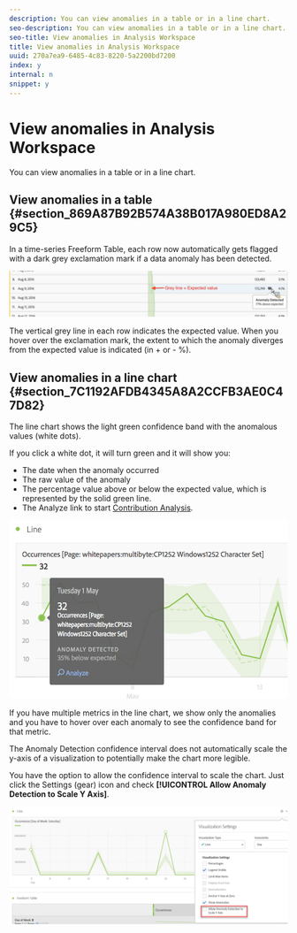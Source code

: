 ```yaml
---
description: You can view anomalies in a table or in a line chart.
seo-description: You can view anomalies in a table or in a line chart.
seo-title: View anomalies in Analysis Workspace
title: View anomalies in Analysis Workspace
uuid: 270a7ea9-6485-4c83-8220-5a2200bd7200
index: y
internal: n
snippet: y
---
```


# View anomalies in Analysis Workspace

You can view anomalies in a table or in a line chart.

## View anomalies in a table {#section_869A87B92B574A38B017A980ED8A29C5}

In a time-series Freeform Table, each row now automatically gets flagged with a dark grey exclamation mark if a data anomaly has been detected.

![](assets/anomaly_detected.png)

The vertical grey line in each row indicates the expected value. When you hover over the exclamation mark, the extent to which the anomaly diverges from the expected value is indicated (in + or - %).

## View anomalies in a line chart {#section_7C1192AFDB4345A8A2CCFB3AE0C47D82}

The line chart shows the light green confidence band with the anomalous values (white dots).

If you click a white dot, it will turn green and it will show you:

* The date when the anomaly occurred 
* The raw value of the anomaly 
* The percentage value above or below the expected value, which is represented by the solid green line. 
* The Analyze link to start [Contribution Analysis](../../../../analyze/analysis-workspace/virtual-analyst/contribution-analysis/ca-tokens.md).

![](assets/anomaly_linechart.png)

If you have multiple metrics in the line chart, we show only the anomalies and you have to hover over each anomaly to see the confidence band for that metric.

The Anomaly Detection confidence interval does not automatically scale the y-axis of a visualization to potentially make the chart more legible.

You have the option to allow the confidence interval to scale the chart. Just click the Settings (gear) icon and check **[!UICONTROL Allow Anomaly Detection to Scale Y Axis]**.

![](assets/scale-y-axis.png)

